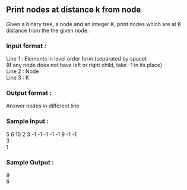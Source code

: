 ## Print nodes at distance k from node
Given a binary tree, a node and an integer K, print nodes which are at K distance from the the given node.
### Input format :
Line 1 : Elements in level order form (separated by space)<br/>
(If any node does not have left or right child, take -1 in its place)<br/>
Line 2 : Node<br/>
Line 3 : K<br/>
### Output format : 
Answer nodes in different line
### Sample Input :
5 6 10 2 3 -1 -1 -1 -1 -1 9 -1 -1<br/>
3<br/>
1
### Sample Output :
9<br/>
6